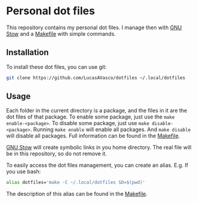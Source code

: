 # Personal dot files

This repository contains my personal dot files. I manage then with [GNU Stow](https://www.gnu.org/software/stow/) and a
[Makefile](Makefile) with simple commands.


## Installation

To install these dot files, you can use git:

```sh
git clone https://github.com/LucasAVasco/dotfiles ~/.local/dotfiles
```

## Usage

Each folder in the current directory is a package, and the files in it are the dot files of that package. To enable some package, just use
the `make enable-<package>`. To disable some package, just use `make disable-<package>`. Running `make enable` will enable all packages.
And `make disable` will disable all packages. Full information can be found in the [Makefile](Makefile).

[GNU Stow](https://www.gnu.org/software/stow/) will create symbolic links in you home directory. The real file will be in this repository,
so do not remove it.

To easily access the dot files management, you can create an alias. E.g. If you use bash:

```bash
alias dotfiles='make -C ~/.local/dotfiles SD=$(pwd)'
```

The description of this alias can be found in the [Makefile](Makefile).
